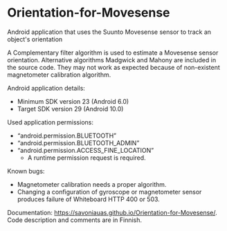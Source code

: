 # Orientation-for-Movesense
Android application that uses the Suunto Movesense sensor to track an object's orientation

A Complementary filter algorithm is used to estimate a Movesense sensor orientation. Alternative algorithms Madgwick and Mahony are included in the source code. They may not work as expected because of non-existent magnetometer calibration algorithm.

Android application details:
<ul>
  <li>Minimum SDK version 23 (Android 6.0)</li>
  <li>Target SDK version 29 (Android 10.0)</li>
</ul>

Used application permissions:
<ul>
  <li>“android.permission.BLUETOOTH”</li>
  <li>“android.permission.BLUETOOTH_ADMIN”</li>
  <li>“android.permission.ACCESS_FINE_LOCATION”
		<ul><li>A runtime permission request is required.</li></ul>
</ul>
  
Known bugs:
<ul>
	<li>Magnetometer calibration needs a proper algorithm.</li>
	<li>Changing a configuration of gyroscope or magnetometer sensor produces failure of Whiteboard HTTP 400 or 503.</li>
</ul>
 

Documentation: https://savoniauas.github.io/Orientation-for-Movesense/. Code description and comments are in Finnish.





